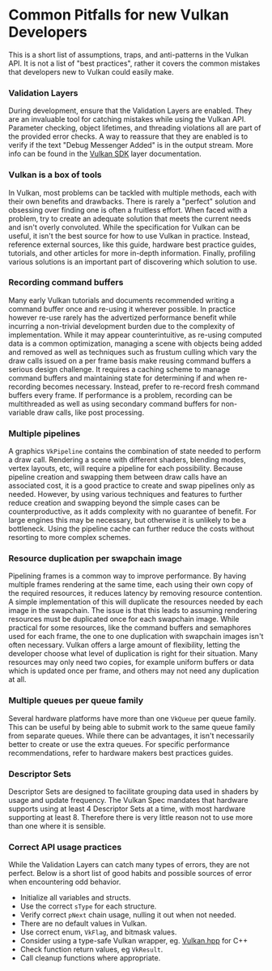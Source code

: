# Common Pitfalls for new Vulkan Developers

This is a short list of assumptions, traps, and anti-patterns in the Vulkan API. It is not a list of "best practices", rather it covers the common mistakes that developers new to Vulkan could easily make.

### Validation Layers

During development, ensure that the Validation Layers are enabled. They are an invaluable tool for catching mistakes while using the Vulkan API. Parameter checking, object lifetimes, and threading violations all are part of the provided error checks. A way to reassure that they are enabled is to verify if the text "Debug Messenger Added" is in the output stream. More info can be found in the [Vulkan SDK](https://vulkan.lunarg.com/doc/sdk/latest/windows/layer_configuration.html) layer documentation.

### Vulkan is a box of tools

In Vulkan, most problems can be tackled with multiple methods, each with their own benefits and drawbacks. There is rarely a "perfect" solution and obsessing over finding one is often a fruitless effort. When faced with a problem, try to create an adequate solution that meets the current needs and isn't overly convoluted. While the specification for Vulkan can be useful, it isn't the best source for how to use Vulkan in practice. Instead, reference external sources, like this guide, hardware best practice guides, tutorials, and other articles for more in-depth information. Finally, profiling various solutions is an important part of discovering which solution to use.

### Recording command buffers  

Many early Vulkan tutorials and documents recommended writing a command buffer once and re-using it wherever possible. In practice however re-use rarely has the advertized performance benefit while incurring a non-trivial development burden due to the complexity of implementation. While it may appear counterintuitive, as re-using computed data is a common optimization, managing a scene with objects being added and removed as well as techniques such as frustum culling which vary the draw calls issued on a per frame basis make reusing command buffers a serious design challenge. It requires a caching scheme to manage command buffers and maintaining state for determining if and when re-recording becomes necessary. Instead, prefer to re-record fresh command buffers every frame. If performance is a problem, recording can be multithreaded as well as using secondary command buffers for non-variable draw calls, like post processing.

### Multiple pipelines

A graphics `VkPipeline` contains the combination of state needed to perform a draw call. Rendering a scene with different shaders, blending modes, vertex layouts, etc, will require a pipeline for each possibility. Because pipeline creation and swapping them between draw calls have an associated cost, it is a good practice to create and swap pipelines only as needed. However, by using various techniques and features to further reduce creation and swapping beyond the simple cases can be counterproductive, as it adds complexity with no guarantee of benefit. For large engines this may be necessary, but otherwise it is unlikely to be a bottleneck. Using the pipeline cache can further reduce the costs without resorting to more complex schemes.

### Resource duplication per swapchain image

Pipelining frames is a common way to improve performance. By having multiple frames rendering at the same time, each using their own copy of the required resources, it reduces latency by removing resource contention. A simple implementation of this will duplicate the resources needed by each image in the swapchain. The issue is that this leads to assuming rendering resources must be duplicated once for each swapchain image. While practical for some resources, like the command buffers and semaphores used for each frame, the one to one duplication with swapchain images isn't often necessary. Vulkan offers a large amount of flexibility, letting the developer choose what level of duplication is right for their situation. Many resources may only need two copies, for example uniform buffers or data which is updated once per frame, and others may not need any duplication at all.

### Multiple queues per queue family

Several hardware platforms have more than one `VkQueue` per queue family. This can be useful by being able to submit work to the same queue family from separate queues. While there can be advantages, it isn't necessarily better to create or use the extra queues. For specific performance recommendations, refer to hardware makers best practices guides.

### Descriptor Sets

Descriptor Sets are designed to facilitate grouping data used in shaders by usage and update frequency. The Vulkan Spec mandates that hardware supports using at least 4 Descriptor Sets at a time, with most hardware supporting at least 8. Therefore there is very little reason not to use more than one where it is sensible.

### Correct API usage practices

While the Validation Layers can catch many types of errors, they are not perfect. Below is a short list of good habits and possible sources of error when encountering odd behavior.

* Initialize all variables and structs.
* Use the correct `sType` for each structure.
* Verify correct `pNext` chain usage, nulling it out when not needed.
* There are no default values in Vulkan.
* Use correct enum, `VkFlag`, and bitmask values. 
* Consider using a type-safe Vulkan wrapper, eg. [Vulkan.hpp](https://github.com/KhronosGroup/Vulkan-Hpp) for C++
* Check function return values, eg `VkResult`.
* Call cleanup functions where appropriate.

